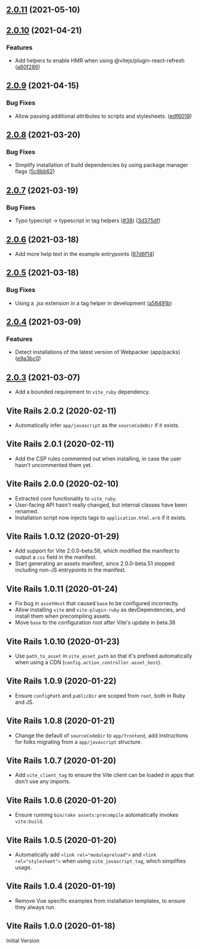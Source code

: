 ## [2.0.11](https://github.com/ElMassimo/vite_ruby/compare/vite_rails@2.0.10...vite_rails@2.0.11) (2021-05-10)



## [2.0.10](https://github.com/ElMassimo/vite_ruby/compare/vite_rails@2.0.9...vite_rails@2.0.10) (2021-04-21)


### Features

* Add helpers to enable HMR when using @vitejs/plugin-react-refresh ([a80f286](https://github.com/ElMassimo/vite_ruby/commit/a80f286d4305bbae29ea7cea42a4329a530f43fa))



## [2.0.9](https://github.com/ElMassimo/vite_ruby/compare/vite_rails@2.0.8...vite_rails@2.0.9) (2021-04-15)


### Bug Fixes

* Allow passing additional attributes to scripts and stylesheets. ([edf6019](https://github.com/ElMassimo/vite_ruby/commit/edf6019fa83646e413f36d289eac89bb2f8042a5))



## [2.0.8](https://github.com/ElMassimo/vite_ruby/compare/vite_rails@2.0.7...vite_rails@2.0.8) (2021-03-20)


### Bug Fixes

* Simplify installation of build dependencies by using package manager flags ([5c8bb62](https://github.com/ElMassimo/vite_ruby/commit/5c8bb625926f2ab1788a3e3a22aeafd7104984cb))



## [2.0.7](https://github.com/ElMassimo/vite_ruby/compare/vite_rails@2.0.6...vite_rails@2.0.7) (2021-03-19)


### Bug Fixes

* Typo typecript -> typescript in tag helpers ([#38](https://github.com/ElMassimo/vite_ruby/issues/38)) ([3d375df](https://github.com/ElMassimo/vite_ruby/commit/3d375df8553c8542966ac912a38fe70b7d59ba74))



## [2.0.6](https://github.com/ElMassimo/vite_ruby/compare/vite_rails@2.0.5...vite_rails@2.0.6) (2021-03-18)

* Add more help text in the example entrypoints  ([87d6f14](https://github.com/ElMassimo/vite_ruby/commit/87d6f14a59bba2667089bb952960dce059f36592))

## [2.0.5](https://github.com/ElMassimo/vite_ruby/compare/vite_rails@2.0.4...vite_rails@2.0.5) (2021-03-18)


### Bug Fixes

* Using a .jsx extension in a tag helper in development ([a56491b](https://github.com/ElMassimo/vite_ruby/commit/a56491b96720ae537b6b6305aa7efa70cf19e4ee))



## [2.0.4](https://github.com/ElMassimo/vite_ruby/compare/vite_rails@2.0.3...vite_rails@2.0.4) (2021-03-09)


### Features

* Detect installations of the latest version of Webpacker (app/packs) ([e9a3bc0](https://github.com/ElMassimo/vite_ruby/commit/e9a3bc02475dbadac77e58b3980a4af8df5aaa02))



## [2.0.3](https://github.com/ElMassimo/vite_ruby/compare/vite_rails@2.0.2...vite_rails@2.0.3) (2021-03-07)

- Add a bounded requirement to `vite_ruby` dependency.

## Vite Rails 2.0.2  (2020-02-11)

- Automatically infer `app/javascript` as the `sourceCodeDir` if it exists.

## Vite Rails 2.0.1  (2020-02-11)

- Add the CSP rules commented out when installing, in case the user hasn't uncommented them yet.

## Vite Rails 2.0.0  (2020-02-10)

- Extracted core functionality to `vite_ruby`.
- User-facing API hasn't really changed, but internal classes have been renamed.
- Installation script now injects tags to `application.html.erb` if it exists.

## Vite Rails 1.0.12  (2020-01-29)

- Add support for Vite 2.0.0-beta.56, which modified the manifest to output a `css` field in the manifest.
- Start generating an assets manifest, since 2.0.0-beta.51 stopped including non-JS entrypoints in the manifest.

## Vite Rails 1.0.11  (2020-01-24)

- Fix bug in `assetHost` that caused `base` to be configured incorrectly.
- Allow installing `vite` and `vite-plugin-ruby` as devDependencies, and install them when precompiling assets.
- Move `base` to the configuration root after Vite's update in beta.38

## Vite Rails 1.0.10  (2020-01-23)

- Use `path_to_asset` in `vite_asset_path` so that it's prefixed automatically
  when using a CDN (`config.action_controller.asset_host`).

## Vite Rails 1.0.9  (2020-01-22)

- Ensure `configPath` and `publicDir` are scoped from `root`, both in Ruby and JS.

## Vite Rails 1.0.8  (2020-01-21)

- Change the default of `sourceCodeDir` to `app/frontend`, add instructions for folks migrating
from a `app/javascript` structure.

## Vite Rails 1.0.7  (2020-01-20)

- Add `vite_client_tag` to ensure the Vite client can be loaded in apps that don't use any imports.

## Vite Rails 1.0.6  (2020-01-20)

- Ensure running `bin/rake assets:precompile` automatically invokes `vite:build`.

## Vite Rails 1.0.5  (2020-01-20)

- Automatically add `<link rel="modulepreload">` and `<link rel="stylesheet">` when using `vite_javascript_tag`, which simplifies usage.

## Vite Rails 1.0.4  (2020-01-19)

- Remove Vue specific examples from installation templates, to ensure they always run.

## Vite Rails 1.0.0 (2020-01-18)

Initial Version
